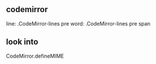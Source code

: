 ## codemirror
line: .CodeMirror-lines pre
word: .CodeMirror-lines pre span

## look into

CodeMirror.defineMIME

